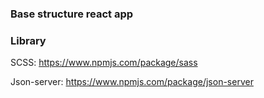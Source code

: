### Base structure react app

### Library

SCSS: https://www.npmjs.com/package/sass

Json-server: https://www.npmjs.com/package/json-server